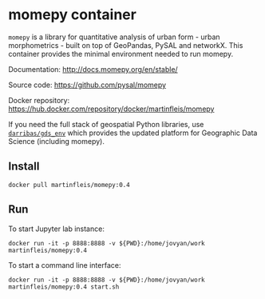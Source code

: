 # momepy container

`momepy` is a library for quantitative analysis of urban form - urban morphometrics - built on top of GeoPandas, PySAL and networkX. This container provides the minimal environment needed to run momepy.

Documentation: http://docs.momepy.org/en/stable/

Source code: https://github.com/pysal/momepy

Docker repository: https://hub.docker.com/repository/docker/martinfleis/momepy

If you need the full stack of geospatial Python libraries, use [`darribas/gds_env`](https://darribas.org/gds_env/) which provides the updated platform for Geographic Data Science (including momepy).

## Install
```
docker pull martinfleis/momepy:0.4
```

## Run
To start Jupyter lab instance:

```
docker run -it -p 8888:8888 -v ${PWD}:/home/jovyan/work martinfleis/momepy:0.4
```

To start a command line interface:

```
docker run -it -p 8888:8888 -v ${PWD}:/home/jovyan/work martinfleis/momepy:0.4 start.sh
```

